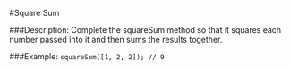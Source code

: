 #Square Sum

###Description:
Complete the squareSum method so that it squares each number passed into it and then sums the results together.

###Example:
`squareSum([1, 2, 2]); // 9`
